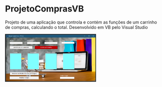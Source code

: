 # ProjetoComprasVB
Projeto de uma aplicação que controla e contém as funções de um carrinho de compras, calculando o total. Desenvolvido em VB pelo Visual Studio

<div align='left'>
  <img src="img/Compras.png" width="300px" alt="compras" />
</div>
